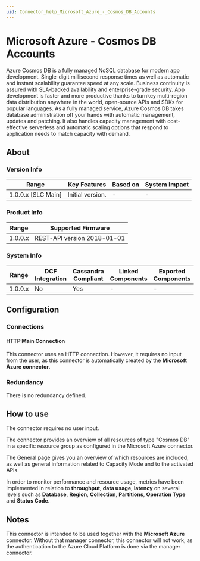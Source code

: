 ```yaml
---
uid: Connector_help_Microsoft_Azure_-_Cosmos_DB_Accounts
---
```


# Microsoft Azure - Cosmos DB Accounts

Azure Cosmos DB is a fully managed NoSQL database for modern app development. Single-digit millisecond response times as well as automatic and instant scalability guarantee speed at any scale. Business continuity is assured with SLA-backed availability and enterprise-grade security. App development is faster and more productive thanks to turnkey multi-region data distribution anywhere in the world, open-source APIs and SDKs for popular languages. As a fully managed service, Azure Cosmos DB takes database administration off your hands with automatic management, updates and patching. It also handles capacity management with cost-effective serverless and automatic scaling options that respond to application needs to match capacity with demand.

## About

### Version Info

| Range                | Key Features     | Based on     | System Impact     |
|----------------------|------------------|--------------|-------------------|
| 1.0.0.x [SLC Main]   | Initial version. | -            | -                 |

### Product Info

| Range     | Supported Firmware          |
|-----------|-----------------------------|
| 1.0.0.x   | REST-API version 2018-01-01 |

### System Info

| Range     | DCF Integration     | Cassandra Compliant     | Linked Components     | Exported Components     |
|-----------|---------------------|-------------------------|-----------------------|-------------------------|
| 1.0.0.x   | No                  | Yes                     | -                     | -                       |

## Configuration

### Connections

#### HTTP Main Connection

This connector uses an HTTP connection. However, it requires no input from the user, as this connector is automatically created by the **Microsoft Azure connector**.

### Redundancy

There is no redundancy defined.

## How to use

The connector requires no user input.

The connector provides an overview of all resources of type "Cosmos DB" in a specific resource group as configured in the Microsoft Azure connector.

The General page gives you an overview of which resources are included, as well as general information related to Capacity Mode and to the activated APIs.

In order to monitor performance and resource usage, metrics have been implemented in relation to **throughput**, **data usage**, **latency** on several levels such as **Database**, **Region**, **Collection**, **Partitions**, **Operation Type** and **Status Code**.

## Notes

This connector is intended to be used together with the **Microsoft Azure** connector. Without that manager connector, this connector will not work, as the authentication to the Azure Cloud Platform is done via the manager connector.
